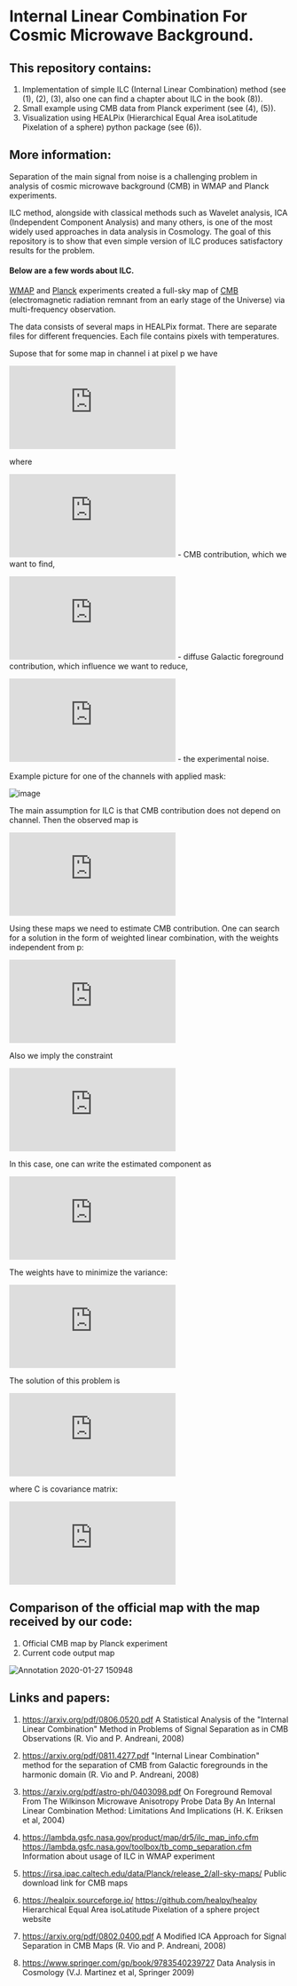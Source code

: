 # Internal Linear Combination For Cosmic Microwave Background.


## This repository contains:

  1) Implementation of simple ILC (Internal Linear Combination) method (see (1), (2), (3), also one can find a chapter about ILC in the book (8)).
  2) Small example using CMB data from Planck  experiment (see (4), (5)).
  3) Visualization using HEALPix (Hierarchical Equal Area isoLatitude Pixelation of a sphere) python package (see (6)).

## More information:

Separation of the main signal from noise is a challenging problem in analysis of cosmic microwave background (CMB) in WMAP and Planck experiments.

ILC method, alongside with classical methods such as Wavelet analysis, ICA (Independent Component Analysis) and many others, is one of the most widely used approaches in data analysis in Cosmology. The goal of this repository is to show that even simple version of ILC produces satisfactory results for the problem.

#### Below are a few words about ILC.

[WMAP](https://en.wikipedia.org/wiki/Wilkinson_Microwave_Anisotropy_Probe) and [Planck](https://en.wikipedia.org/wiki/Planck_(spacecraft)) experiments created a full-sky map of [CMB](https://en.wikipedia.org/wiki/Cosmic_microwave_background) (electromagnetic radiation remnant from an early stage of the Universe) via multi-frequency observation. 

The data consists of several maps in HEALPix format. There are separate files for different frequencies. Each file contains pixels with temperatures.

Supose that for some map in channel i at pixel p we have

![](https://latex.codecogs.com/gif.latex?S%5E%7B%28i%29%7D%28p%29%20%3D%20%5COmega_%7BCMB%7D%20%5E%7B%28i%29%7D%28p%29%20&plus;%20S%5E%7B%28i%29%7D_%7Bf%7D%28p%29%20&plus;%20%5Cmathcal%7BN%7D%5E%7Bi%7D%28p%29)

where  

![](https://latex.codecogs.com/gif.latex?%5COmega_%7BCMB%7D%20%5E%7B%28i%29%7D%28p%29) - CMB contribution, which we want to find,

![](https://latex.codecogs.com/gif.latex?S%5E%7B%28i%29%7D_%7Bf%7D%28p%29) - diffuse Galactic foreground contribution, which influence we want to reduce,  

![](https://latex.codecogs.com/gif.latex?%5Cmathcal%7BN%7D%5E%7Bi%7D%28p%29) -  the experimental noise.

Example picture for one of the channels with applied mask: 

![image](https://user-images.githubusercontent.com/48928457/74084186-bbc77580-4a7d-11ea-83be-5e417a2fc3d9.png)

The main assumption for ILC is that CMB contribution does not depend on channel. Then the observed map is

![](https://latex.codecogs.com/gif.latex?S%5E%7B%28i%29%7D%28p%29%20%3D%20%5COmega_%7BCMB%7D%28p%29%20&plus;%20S%5E%7B%28i%29%7D_%7Bf%7D%28p%29%20&plus;%20%5Cmathcal%7BN%7D%5E%7Bi%7D%28p%29)

Using these maps we need to estimate CMB contribution.
One can search for a solution in the form of weighted linear combination, with the weights independent from p: 

![](https://latex.codecogs.com/gif.latex?%5Cwidetilde%7B%5COmega%7D_%7BCMB%7D%28p%29%20%3D%20%5Csum_%7Bi%3D1%7D%5E%7BN_a%7D%20%5Comega_i%20S%5E%7B%28i%29%7D%28p%29)

Also we imply the constraint 

![](https://latex.codecogs.com/gif.latex?%5Csum_%7Bi%3D1%7D%5E%7BN_a%7D%20%5Comega_i%20%3D%201) 

In this case, one can write the estimated component as

![](https://latex.codecogs.com/gif.latex?%5Cwidetilde%7B%5COmega%7D_%7BCMB%7D%28p%29%20%3D%20%5COmega_%7BCMB%7D%28p%29%20&plus;%20%5Csum_%7Bi%3D1%7D%5E%7BN_a%7D%20%5Comega_i%20%5Cleft%28%20S%5E%7B%28i%29%7D_%7Bf%7D%28p%29%20&plus;%20%5Cmathcal%7BN%7D%5E%7Bi%7D%28p%29%20%5Cright%29)

The weights have to minimize the variance:

![](https://latex.codecogs.com/gif.latex?%5C%7B%5Comega_i%5C%7D%20%3D%20%5Coperatorname*%7Bargmin%7D_%7B%5C%7B%5Comega_i%5C%7D%7D%20%5Cleft%28%20Var%5Cleft%5B%5COmega_%7BCMB%7D%28p%29%5Cright%5D%20&plus;%20Var%5Cleft%5B%5Csum_%7Bi%3D1%7D%5E%7BN_a%7D%20%5Comega_i%20%5Cleft%28%20S%5E%7B%28i%29%7D_%7Bf%7D%28p%29%20&plus;%20%5Cmathcal%7BN%7D%5E%7Bi%7D%28p%29%20%5Cright%29%20%5Cright%5D%5Cright%20%29)

The solution of this problem is 

![](https://latex.codecogs.com/gif.latex?%5Comega_i%20%3D%20%5Cfrac%7B%5Csum_%7Bj%3D1%7D%5E%7Bk%7DC%5E%7B-1%7D_%7Bij%7D%7D%7B%5Csum_%7Bl%3D1%7D%5E%7Bk%7D%5Csum_%7Bj%3D1%7D%5E%7Bk%7DC%5E%7B-1%7D_%7Blj%7D%7D)

where C is covariance matrix:

![](https://latex.codecogs.com/gif.latex?C_%7Bij%7D%20%3D%20%5Clangle%20%5CDelta%20S_i%20%5CDelta%20S_j%5Crangle)

## Comparison of the official map with the map received by our code:
  1) Official CMB map by Planck experiment
  2) Current code output map

![Annotation 2020-01-27 150948](https://user-images.githubusercontent.com/46852371/73173740-1fb17c00-4117-11ea-83a2-52c6fae0467c.jpg)


## Links and papers: 

  1)  https://arxiv.org/pdf/0806.0520.pdf A Statistical Analysis of the "Internal Linear Combination" Method in Problems of Signal Separation as in CMB Observations (R. Vio and P. Andreani, 2008)
  
  2)  https://arxiv.org/pdf/0811.4277.pdf "Internal Linear Combination" method for the separation of CMB
from Galactic foregrounds in the harmonic domain (R. Vio and P. Andreani, 2008)

  3)  https://arxiv.org/pdf/astro-ph/0403098.pdf On Foreground Removal From The Wilkinson Microwave Anisotropy Probe Data By An Internal Linear Combination Method: Limitations And Implications (H. K. Eriksen et al, 2004)
  
  4)  https://lambda.gsfc.nasa.gov/product/map/dr5/ilc_map_info.cfm 
      https://lambda.gsfc.nasa.gov/toolbox/tb_comp_separation.cfm Information about usage of ILC in WMAP experiment
  
  5)  https://irsa.ipac.caltech.edu/data/Planck/release_2/all-sky-maps/ Public download link for CMB maps

  6)  https://healpix.sourceforge.io/
      https://github.com/healpy/healpy Hierarchical Equal Area isoLatitude Pixelation of a sphere project website
      
  7)  https://arxiv.org/pdf/0802.0400.pdf A Modified ICA Approach for Signal Separation in CMB Maps (R. Vio and P. Andreani, 2008)
  
  8)  https://www.springer.com/gp/book/9783540239727 Data Analysis in Cosmology (V.J. Martinez et al, Springer 2009)
